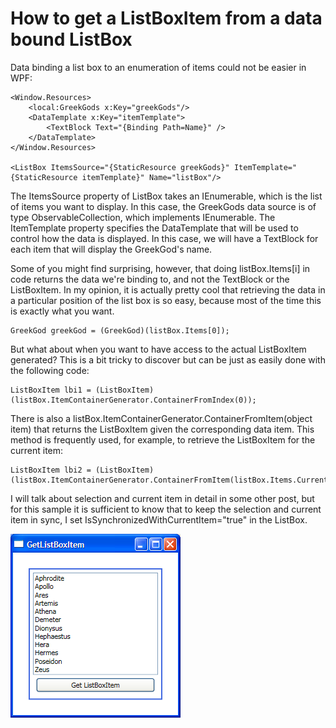 # How to get a ListBoxItem from a data bound ListBox

Data binding a list box to an enumeration of items could not be easier in WPF:

	<Window.Resources>
		<local:GreekGods x:Key="greekGods"/>
		<DataTemplate x:Key="itemTemplate">
			<TextBlock Text="{Binding Path=Name}" />
		</DataTemplate>
	</Window.Resources>
	
	<ListBox ItemsSource="{StaticResource greekGods}" ItemTemplate="{StaticResource itemTemplate}" Name="listBox"/>

The ItemsSource property of ListBox takes an IEnumerable, which is the list of items you want to display. In this case, the GreekGods data source is of type ObservableCollection, which implements IEnumerable. The ItemTemplate property specifies the DataTemplate that will be used to control how the data is displayed. In this case, we will have a TextBlock for each item that will display the GreekGod's name.

Some of you might find surprising, however, that doing listBox.Items[i] in code returns the data we're binding to, and not the TextBlock or the ListBoxItem. In my opinion, it is actually pretty cool that retrieving the data in a particular position of the list box is so easy, because most of the time this is exactly what you want. 

	GreekGod greekGod = (GreekGod)(listBox.Items[0]);

But what about when you want to have access to the actual ListBoxItem generated? This is a bit tricky to discover but can be just as easily done with the following code: 

	ListBoxItem lbi1 = (ListBoxItem)(listBox.ItemContainerGenerator.ContainerFromIndex(0));

There is also a listBox.ItemContainerGenerator.ContainerFromItem(object item) that returns the ListBoxItem given the corresponding data item. This method is frequently used, for example, to retrieve the ListBoxItem for the current item:

	ListBoxItem lbi2 = (ListBoxItem)(listBox.ItemContainerGenerator.ContainerFromItem(listBox.Items.CurrentItem));

I will talk about selection and current item in detail in some other post, but for this sample it is sufficient to know that to keep the selection and current item in sync, I set IsSynchronizedWithCurrentItem="true" in the ListBox.

![](Images/GetListBoxItem.png)
